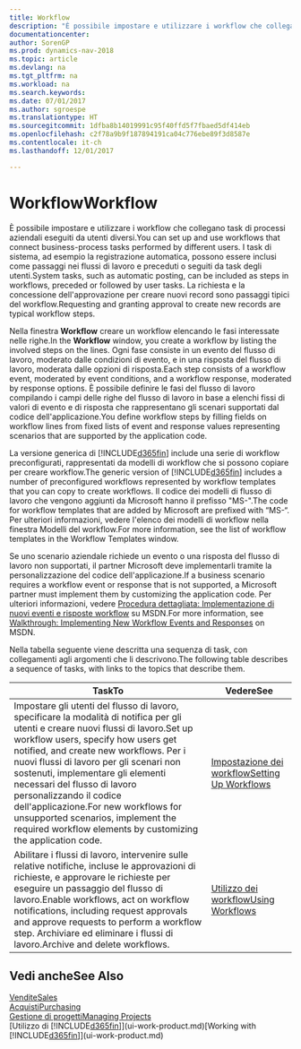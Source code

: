 ```yaml
---
title: Workflow
description: "È possibile impostare e utilizzare i workflow che collegano task di processi aziendali eseguiti da utenti diversi. I task di sistema, ad esempio la registrazione automatica, possono essere inclusi come passaggi nei flussi di lavoro e preceduti o seguiti da task degli utenti. La richiesta e la concessione dell'approvazione per creare nuovi record sono passaggi tipici del workflow."
documentationcenter: 
author: SorenGP
ms.prod: dynamics-nav-2018
ms.topic: article
ms.devlang: na
ms.tgt_pltfrm: na
ms.workload: na
ms.search.keywords: 
ms.date: 07/01/2017
ms.author: sgroespe
ms.translationtype: HT
ms.sourcegitcommit: 1dfba8b14019991c95f40ffd5f7fbaed5df414eb
ms.openlocfilehash: c2f78a9b9f187894191ca04c776ebe89f3d8587e
ms.contentlocale: it-ch
ms.lasthandoff: 12/01/2017

---
```

# <a name="workflow"></a><span data-ttu-id="5d537-105">Workflow</span><span class="sxs-lookup"><span data-stu-id="5d537-105">Workflow</span></span>
<span data-ttu-id="5d537-106">È possibile impostare e utilizzare i workflow che collegano task di processi aziendali eseguiti da utenti diversi.</span><span class="sxs-lookup"><span data-stu-id="5d537-106">You can set up and use workflows that connect business-process tasks performed by different users.</span></span> <span data-ttu-id="5d537-107">I task di sistema, ad esempio la registrazione automatica, possono essere inclusi come passaggi nei flussi di lavoro e preceduti o seguiti da task degli utenti.</span><span class="sxs-lookup"><span data-stu-id="5d537-107">System tasks, such as automatic posting, can be included as steps in workflows, preceded or followed by user tasks.</span></span> <span data-ttu-id="5d537-108">La richiesta e la concessione dell'approvazione per creare nuovi record sono passaggi tipici del workflow.</span><span class="sxs-lookup"><span data-stu-id="5d537-108">Requesting and granting approval to create new records are typical workflow steps.</span></span>  

 <span data-ttu-id="5d537-109">Nella finestra **Workflow** creare un workflow elencando le fasi interessate nelle righe.</span><span class="sxs-lookup"><span data-stu-id="5d537-109">In the **Workflow** window, you create a workflow by listing the involved steps on the lines.</span></span> <span data-ttu-id="5d537-110">Ogni fase consiste in un evento del flusso di lavoro, moderato dalle condizioni di evento, e in una risposta del flusso di lavoro, moderata dalle opzioni di risposta.</span><span class="sxs-lookup"><span data-stu-id="5d537-110">Each step consists of a workflow event, moderated by event conditions, and a workflow response, moderated by response options.</span></span> <span data-ttu-id="5d537-111">È possibile definire le fasi del flusso di lavoro compilando i campi delle righe del flusso di lavoro in base a elenchi fissi di valori di evento e di risposta che rappresentano gli scenari supportati dal codice dell'applicazione.</span><span class="sxs-lookup"><span data-stu-id="5d537-111">You define workflow steps by filling fields on workflow lines from fixed lists of event and response values representing scenarios that are supported by the application code.</span></span>  

 <span data-ttu-id="5d537-112">La versione generica di [!INCLUDE[d365fin](includes/d365fin_md.md)] include una serie di workflow preconfigurati, rappresentati da modelli di workflow che si possono copiare per creare workflow.</span><span class="sxs-lookup"><span data-stu-id="5d537-112">The generic version of [!INCLUDE[d365fin](includes/d365fin_md.md)] includes a number of preconfigured workflows represented by workflow templates that you can copy to create workflows.</span></span> <span data-ttu-id="5d537-113">Il codice dei modelli di flusso di lavoro che vengono aggiunti da Microsoft hanno il prefisso "MS-".</span><span class="sxs-lookup"><span data-stu-id="5d537-113">The code for workflow templates that are added by Microsoft are prefixed with “MS-“.</span></span> <span data-ttu-id="5d537-114">Per ulteriori informazioni, vedere l'elenco dei modelli di workflow nella finestra Modelli del workflow.</span><span class="sxs-lookup"><span data-stu-id="5d537-114">For more information, see the list of workflow templates in the Workflow Templates window.</span></span>  

 <span data-ttu-id="5d537-115">Se uno scenario aziendale richiede un evento o una risposta del flusso di lavoro non supportati, il partner Microsoft deve implementarli tramite la personalizzazione del codice dell'applicazione.</span><span class="sxs-lookup"><span data-stu-id="5d537-115">If a business scenario requires a workflow event or response that is not supported, a Microsoft partner must implement them by customizing the application code.</span></span> <span data-ttu-id="5d537-116">Per ulteriori informazioni, vedere [Procedura dettagliata: Implementazione di nuovi eventi e risposte workflow](https://msdn.microsoft.com/en-us/library/mt574349.aspx) su MSDN.</span><span class="sxs-lookup"><span data-stu-id="5d537-116">For more information, see [Walkthrough: Implementing New Workflow Events and Responses](https://msdn.microsoft.com/en-us/library/mt574349.aspx) on MSDN.</span></span>  

 <span data-ttu-id="5d537-117">Nella tabella seguente viene descritta una sequenza di task, con collegamenti agli argomenti che li descrivono.</span><span class="sxs-lookup"><span data-stu-id="5d537-117">The following table describes a sequence of tasks, with links to the topics that describe them.</span></span>  

|<span data-ttu-id="5d537-118">**Task**</span><span class="sxs-lookup"><span data-stu-id="5d537-118">**To**</span></span>|<span data-ttu-id="5d537-119">**Vedere**</span><span class="sxs-lookup"><span data-stu-id="5d537-119">**See**</span></span>|  
|------------|-------------|  
|<span data-ttu-id="5d537-120">Impostare gli utenti del flusso di lavoro, specificare la modalità di notifica per gli utenti e creare nuovi flussi di lavoro.</span><span class="sxs-lookup"><span data-stu-id="5d537-120">Set up workflow users, specify how users get notified, and create new workflows.</span></span> <span data-ttu-id="5d537-121">Per i nuovi flussi di lavoro per gli scenari non sostenuti, implementare gli elementi necessari del flusso di lavoro personalizzando il codice dell'applicazione.</span><span class="sxs-lookup"><span data-stu-id="5d537-121">For new workflows for unsupported scenarios, implement the required workflow elements by customizing the application code.</span></span>|[<span data-ttu-id="5d537-122">Impostazione dei workflow</span><span class="sxs-lookup"><span data-stu-id="5d537-122">Setting Up Workflows</span></span>](across-set-up-workflows.md)|  
|<span data-ttu-id="5d537-123">Abilitare i flussi di lavoro, intervenire sulle relative notifiche, incluse le approvazioni di richieste, e approvare le richieste per eseguire un passaggio del flusso di lavoro.</span><span class="sxs-lookup"><span data-stu-id="5d537-123">Enable workflows, act on workflow notifications, including request approvals and approve requests to perform a workflow step.</span></span> <span data-ttu-id="5d537-124">Archiviare ed eliminare i flussi di lavoro.</span><span class="sxs-lookup"><span data-stu-id="5d537-124">Archive and delete workflows.</span></span>|[<span data-ttu-id="5d537-125">Utilizzo dei workflow</span><span class="sxs-lookup"><span data-stu-id="5d537-125">Using Workflows</span></span>](across-use-workflows.md)|  

## <a name="see-also"></a><span data-ttu-id="5d537-126">Vedi anche</span><span class="sxs-lookup"><span data-stu-id="5d537-126">See Also</span></span>  
[<span data-ttu-id="5d537-127">Vendite</span><span class="sxs-lookup"><span data-stu-id="5d537-127">Sales</span></span>](sales-manage-sales.md)  
[<span data-ttu-id="5d537-128">Acquisti</span><span class="sxs-lookup"><span data-stu-id="5d537-128">Purchasing</span></span>](purchasing-manage-purchasing.md)  
[<span data-ttu-id="5d537-129">Gestione di progetti</span><span class="sxs-lookup"><span data-stu-id="5d537-129">Managing Projects</span></span>](projects-manage-projects.md)  
<span data-ttu-id="5d537-130">[Utilizzo di [!INCLUDE[d365fin](includes/d365fin_md.md)]](ui-work-product.md)</span><span class="sxs-lookup"><span data-stu-id="5d537-130">[Working with [!INCLUDE[d365fin](includes/d365fin_md.md)]](ui-work-product.md)</span></span>

